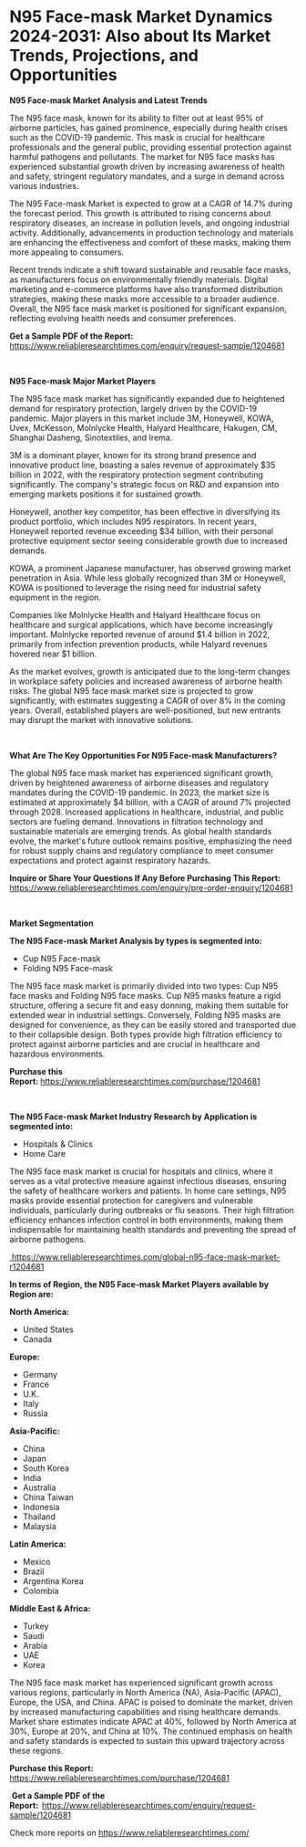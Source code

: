 <p><h1>N95 Face-mask Market Dynamics 2024-2031: Also about Its Market Trends, Projections, and Opportunities</h1></p><p><strong>N95 Face-mask Market Analysis and Latest Trends</strong></p>
<p><p>The N95 face mask, known for its ability to filter out at least 95% of airborne particles, has gained prominence, especially during health crises such as the COVID-19 pandemic. This mask is crucial for healthcare professionals and the general public, providing essential protection against harmful pathogens and pollutants. The market for N95 face masks has experienced substantial growth driven by increasing awareness of health and safety, stringent regulatory mandates, and a surge in demand across various industries.</p><p>The N95 Face-mask Market is expected to grow at a CAGR of 14.7% during the forecast period. This growth is attributed to rising concerns about respiratory diseases, an increase in pollution levels, and ongoing industrial activity. Additionally, advancements in production technology and materials are enhancing the effectiveness and comfort of these masks, making them more appealing to consumers.</p><p>Recent trends indicate a shift toward sustainable and reusable face masks, as manufacturers focus on environmentally friendly materials. Digital marketing and e-commerce platforms have also transformed distribution strategies, making these masks more accessible to a broader audience. Overall, the N95 face mask market is positioned for significant expansion, reflecting evolving health needs and consumer preferences.</p></p>
<p><strong>Get a Sample PDF of the Report:&nbsp;</strong> <a href="https://www.reliableresearchtimes.com/enquiry/request-sample/1204681?utm_campaign=2006&utm_medium=2&utm_source=Github&utm_content=ia&utm_term=31122024&utm_id=n95-face-mask">https://www.reliableresearchtimes.com/enquiry/request-sample/1204681</a></p>
<p>&nbsp;</p>
<p><strong>N95 Face-mask Major Market Players</strong></p>
<p><p>The N95 face mask market has significantly expanded due to heightened demand for respiratory protection, largely driven by the COVID-19 pandemic. Major players in this market include 3M, Honeywell, KOWA, Uvex, McKesson, Molnlycke Health, Halyard Healthcare, Hakugen, CM, Shanghai Dasheng, Sinotextiles, and Irema.</p><p>3M is a dominant player, known for its strong brand presence and innovative product line, boasting a sales revenue of approximately $35 billion in 2022, with the respiratory protection segment contributing significantly. The company's strategic focus on R&D and expansion into emerging markets positions it for sustained growth.</p><p>Honeywell, another key competitor, has been effective in diversifying its product portfolio, which includes N95 respirators. In recent years, Honeywell reported revenue exceeding $34 billion, with their personal protective equipment sector seeing considerable growth due to increased demands.</p><p>KOWA, a prominent Japanese manufacturer, has observed growing market penetration in Asia. While less globally recognized than 3M or Honeywell, KOWA is positioned to leverage the rising need for industrial safety equipment in the region. </p><p>Companies like Molnlycke Health and Halyard Healthcare focus on healthcare and surgical applications, which have become increasingly important. Molnlycke reported revenue of around $1.4 billion in 2022, primarily from infection prevention products, while Halyard revenues hovered near $1 billion.</p><p>As the market evolves, growth is anticipated due to the long-term changes in workplace safety policies and increased awareness of airborne health risks. The global N95 face mask market size is projected to grow significantly, with estimates suggesting a CAGR of over 8% in the coming years. Overall, established players are well-positioned, but new entrants may disrupt the market with innovative solutions.</p></p>
<p>&nbsp;</p>
<p><strong>What Are The Key Opportunities For N95 Face-mask Manufacturers?</strong></p>
<p><p>The global N95 face mask market has experienced significant growth, driven by heightened awareness of airborne diseases and regulatory mandates during the COVID-19 pandemic. In 2023, the market size is estimated at approximately $4 billion, with a CAGR of around 7% projected through 2028. Increased applications in healthcare, industrial, and public sectors are fueling demand. Innovations in filtration technology and sustainable materials are emerging trends. As global health standards evolve, the market's future outlook remains positive, emphasizing the need for robust supply chains and regulatory compliance to meet consumer expectations and protect against respiratory hazards.</p></p>
<p><strong>Inquire or Share Your Questions If Any Before Purchasing This Report:</strong> <a href="https://www.reliableresearchtimes.com/enquiry/pre-order-enquiry/1204681?utm_campaign=2006&utm_medium=2&utm_source=Github&utm_content=ia&utm_term=31122024&utm_id=n95-face-mask">https://www.reliableresearchtimes.com/enquiry/pre-order-enquiry/1204681</a></p>
<p>&nbsp;</p>
<p><strong>Market Segmentation</strong></p>
<p><strong>The N95 Face-mask Market Analysis by types is segmented into:</strong></p>
<p><ul><li>Cup N95 Face-mask</li><li>Folding N95 Face-mask</li></ul></p>
<p><p>The N95 face mask market is primarily divided into two types: Cup N95 face masks and Folding N95 face masks. Cup N95 masks feature a rigid structure, offering a secure fit and easy donning, making them suitable for extended wear in industrial settings. Conversely, Folding N95 masks are designed for convenience, as they can be easily stored and transported due to their collapsible design. Both types provide high filtration efficiency to protect against airborne particles and are crucial in healthcare and hazardous environments.</p></p>
<p><strong>Purchase this Report:&nbsp;</strong><a href="https://www.reliableresearchtimes.com/purchase/1204681?utm_campaign=2006&utm_medium=2&utm_source=Github&utm_content=ia&utm_term=31122024&utm_id=n95-face-mask">https://www.reliableresearchtimes.com/purchase/1204681</a></p>
<p>&nbsp;</p>
<p><strong>The N95 Face-mask Market Industry Research by Application is segmented into:</strong></p>
<p><ul><li>Hospitals & Clinics</li><li>Home Care</li></ul></p>
<p><p>The N95 face mask market is crucial for hospitals and clinics, where it serves as a vital protective measure against infectious diseases, ensuring the safety of healthcare workers and patients. In home care settings, N95 masks provide essential protection for caregivers and vulnerable individuals, particularly during outbreaks or flu seasons. Their high filtration efficiency enhances infection control in both environments, making them indispensable for maintaining health standards and preventing the spread of airborne pathogens.</p></p>
<p><a href="https://www.reliableresearchtimes.com/global-n95-face-mask-market-r1204681?utm_campaign=2006&utm_medium=2&utm_source=Github&utm_content=ia&utm_term=31122024&utm_id=n95-face-mask">&nbsp;https://www.reliableresearchtimes.com/global-n95-face-mask-market-r1204681</a></p>
<p><strong>In terms of Region, the N95 Face-mask Market Players available by Region are:</strong></p>
<p>
    <p> <strong> North America: </strong>
        <ul>
            <li>United States</li>
            <li>Canada</li>
        </ul>
        </p> 
    <p> <strong> Europe: </strong>
        <ul>
            <li>Germany</li>
            <li>France</li>
            <li>U.K.</li>
            <li>Italy</li>
            <li>Russia</li>
        </ul>
        </p> 
    <p> <strong> Asia-Pacific: </strong>
        <ul>
            <li>China</li>
            <li>Japan</li>
            <li>South Korea</li>
            <li>India</li>
            <li>Australia</li>
            <li>China Taiwan</li>
            <li>Indonesia</li>
            <li>Thailand</li>
            <li>Malaysia</li>
        </ul>
        </p> 
    <p> <strong> Latin America: </strong>
        <ul>
            <li>Mexico</li>
            <li>Brazil</li>
            <li>Argentina Korea</li>
            <li>Colombia</li>
        </ul>
        </p> 
    <p> <strong> Middle East & Africa: </strong>
        <ul>
            <li>Turkey</li>
            <li>Saudi</li>
            <li>Arabia</li>
            <li>UAE</li>
            <li>Korea</li>
        </ul>
    </p>
    </p>
<p><p>The N95 face mask market has experienced significant growth across various regions, particularly in North America (NA), Asia-Pacific (APAC), Europe, the USA, and China. APAC is poised to dominate the market, driven by increased manufacturing capabilities and rising healthcare demands. Market share estimates indicate APAC at 40%, followed by North America at 30%, Europe at 20%, and China at 10%. The continued emphasis on health and safety standards is expected to sustain this upward trajectory across these regions.</p></p>
<p><strong>Purchase this Report: </strong><a href="https://www.reliableresearchtimes.com/purchase/1204681?utm_campaign=2006&utm_medium=2&utm_source=Github&utm_content=ia&utm_term=31122024&utm_id=n95-face-mask">https://www.reliableresearchtimes.com/purchase/1204681</a></p>
<p>&nbsp;<strong>Get a Sample PDF of the Report:&nbsp;&nbsp;</strong><a href="https://www.reliableresearchtimes.com/enquiry/request-sample/1204681?utm_campaign=2006&utm_medium=2&utm_source=Github&utm_content=ia&utm_term=31122024&utm_id=n95-face-mask">https://www.reliableresearchtimes.com/enquiry/request-sample/1204681</a></p>
<p><strong></strong></p>
<p>Check more reports on <a href="https://www.reliableresearchtimes.com/?utm_campaign=2006&utm_medium=2&utm_source=Github&utm_content=ia&utm_term=31122024&utm_id=n95-face-mask">https://www.reliableresearchtimes.com/</a></p>
